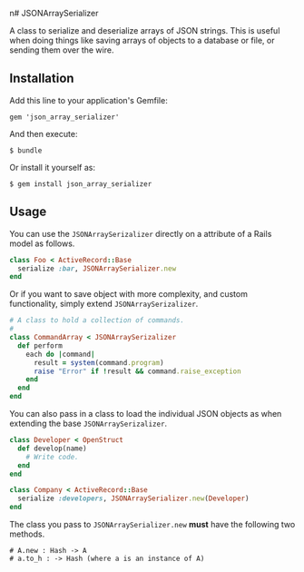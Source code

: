 n# JSONArraySerializer

A class to serialize and deserialize arrays of JSON strings. This is useful when doing things like saving arrays of objects to a database or file, or sending them over the wire.

## Installation

Add this line to your application's Gemfile:

    gem 'json_array_serializer'

And then execute:

    $ bundle

Or install it yourself as:

    $ gem install json_array_serializer

## Usage

You can use the `JSONArraySerizalizer` directly on a attribute of a Rails model as follows.

```ruby
class Foo < ActiveRecord::Base
  serialize :bar, JSONArraySerializer.new
end
```

Or if you want to save object with more complexity, and custom functionality, simply extend `JSONArraySerizalizer`.

```ruby
# A class to hold a collection of commands.
#
class CommandArray < JSONArraySerizalizer
  def perform
    each do |command|
      result = system(command.program)
      raise "Error" if !result && command.raise_exception
    end
  end
end
```

You can also pass in a class to load the individual JSON objects as when extending the base `JSONArraySerizalizer`.

```ruby
class Developer < OpenStruct
  def develop(name)
    # Write code.
  end
end

class Company < ActiveRecord::Base
  serialize :developers, JSONArraySerializer.new(Developer)
end
```

The class you pass to `JSONArraySerializer.new` __must__ have the following two methods.

```
# A.new : Hash -> A
# a.to_h : -> Hash (where a is an instance of A)
```